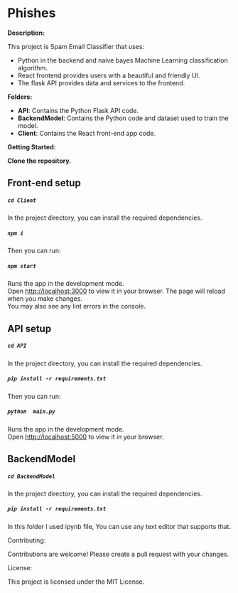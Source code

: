 # Phishes

**Description:**

This project is Spam Email Classifier that uses: 
- Python in the backend and naive bayes Machine Learning classification algorithm.
- React frontend provides users with a beautiful and friendly UI.
- The flask API provides data and services to the frontend. 

**Folders:**

- **API**: Contains the Python Flask API code.
- **BackendModel**: Contains the Python code and dataset used to train the model.
- **Client**: Contains the React front-end app code.

**Getting Started:**

**Clone the repository.**

## Front-end setup
##### `cd Client`
In the project directory, you can install the required dependencies.
##### `npm i`
Then you can run:
##### `npm start`
Runs the app in the development mode.\
Open [http://localhost:3000](http://localhost:3000) to view it in your browser.
The page will reload when you make changes.\
You may also see any lint errors in the console.

## API setup
##### `cd API`
In the project directory, you can install the required dependencies.
##### `pip install -r requirements.txt`
Then you can run:
##### `python  main.py`
Runs the app in the development mode.\
Open [http://localhost:5000](http://localhost:5000) to view it in your browser.

## BackendModel
##### `cd BackendModel`
In the project directory, you can install the required dependencies.
##### `pip install -r requirements.txt`

In this folder I used ipynb file, You can use any text editor that supports that.



Contributing:

Contributions are welcome! Please create a pull request with your changes.

License:

This project is licensed under the MIT License.
